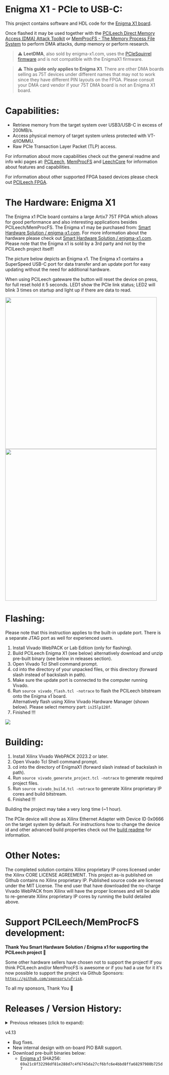 Enigma X1 - PCIe to USB-C:
=================
This project contains software and HDL code for the [Enigma X1 board](https://enigma-x1.com/).

Once flashed it may be used together with the [PCILeech Direct Memory Access (DMA) Attack Toolkit](https://github.com/ufrisk/pcileech/) or [MemProcFS - The Memory Process File System](https://github.com/ufrisk/MemProcFS/) to perform DMA attacks, dump memory or perform research.

> :warning: **LeetDMA**, also sold by enigma-x1.com, uses the [PCIeSquirrel firmware](../PCIeSquirrel/readme.md) and is not compatible with the EnigmaX1 firmware.

> :warning: **This guide only applies to Enigma X1**. There are other DMA boards selling as 75T devices under different names that may not to work since they have different PIN layouts on the FPGA. Please consult your DMA card vendor if your 75T DMA board is not an Enigma X1 board.

Capabilities:
=================
* Retrieve memory from the target system over USB3/USB-C in excess of 200MB/s.
* Access physical memory of target system unless protected with VT-d/IOMMU.
* Raw PCIe Transaction Layer Packet (TLP) access.

For information about more capabilities check out the general readme and info wiki pages at: [PCILeech](https://github.com/ufrisk/pcileech/), [MemProcFS](https://github.com/ufrisk/MemProcFS/) and [LeechCore](https://github.com/ufrisk/LeechCore/) for information about features and capabilities.

For information about other supported FPGA based devices please check out [PCILeech FPGA](https://github.com/ufrisk/pcileech-fpga/).


The Hardware: Enigma X1
========================
The Enigma x1 PCIe board contains a large Artix7 75T FPGA which allows for good performance and also interesting applications besides PCILeech/MemProcFS. The Enigma x1 may be purchased from: [Smart Hardware Solution / enigma-x1.com](https://enigma-x1.com/). For more information about the hardware please check out [Smart Hardware Solution / enigma-x1.com](https://enigma-x1.com/). Please note that the Enigma x1 is sold by a 3rd party and not by the PCILeech project itself!

The picture below depicts an Enigma x1. The Enigma x1 contains a SuperSpeed USB-C port for data transfer and an update port for easy updating without the need for additional hardware.

When using PCILeech gateware the button will reset the device on press, for full reset hold it 5 seconds. LED1 show the PCIe link status; LED2 will blink 3 times on startup and light up if there are data to read.

<img src="https://gist.githubusercontent.com/ufrisk/c5ba7b360335a13bbac2515e5e7bb9d7/raw/bb6d57bcb214b7ac0252b0a175885d55cc0438c2/enigmax1.jpg" height=480/><img src="https://gist.githubusercontent.com/ufrisk/c5ba7b360335a13bbac2515e5e7bb9d7/raw/18b31ebe0823b05744353694ced79a51294057ce/enigmax1-2.jpg" height=480/>


Flashing:
=================
Please note that this instruction applies to the built-in update port. There is a separate JTAG port as well for experienced users.
1) Install Vivado WebPACK or Lab Edition (only for flashing).
2) Build PCILeech Enigma X1 (see below) alternatively download and unzip pre-built binary (see below in releases section).
3) Open Vivado Tcl Shell command prompt.
4) cd into the directory of your unpacked files, or this directory (forward slash instead of backslash in path).
5) Make sure the update port is connected to the computer running Vivado.
6) Run `source vivado_flash.tcl -notrace` to flash the PCILeech bitstream onto the Enigma x1 board.<br>
   Alternatively flash using Xilinx Vivado Hardware Manager (shown below). Please select memory part: `is25lp128f`.
7) Finished !!!

<img src="https://gist.githubusercontent.com/ufrisk/c5ba7b360335a13bbac2515e5e7bb9d7/raw/a2372c9df7b0aa078f682abfbdf11ab30f4a49ca/enigmax1_flash.png"/>


Building:
=================
1) Install Xilinx Vivado WebPACK 2023.2 or later.
2) Open Vivado Tcl Shell command prompt.
3) cd into the directory of EnigmaX1 (forward slash instead of backslash in path).
4) Run `source vivado_generate_project.tcl -notrace` to generate required project files.
5) Run `source vivado_build.tcl -notrace` to generate Xilinx proprietary IP cores and build bitstream.
6) Finished !!!

Building the project may take a very long time (~1 hour).

The PCIe device will show as Xilinx Ethernet Adapter with Device ID 0x0666 on the target system by default. For instructions how to change the device id and other advanced build properties check out the [build readme](build.md) for information.


Other Notes:
=================
The completed solution contains Xilinx proprietary IP cores licensed under the Xilinx CORE LICENSE AGREEMENT. This project as-is published on Github contains no Xilinx proprietary IP. Published source code are licensed under the MIT License. The end user that have downloaded the no-charge Vivado WebPACK from Xilinx will have the proper licenses and will be able to re-generate Xilinx proprietary IP cores by running the build detailed above.


Support PCILeech/MemProcFS development:
=======================================
**Thank You Smart Hardware Solution / Enigma x1 for supporting the PCILeech project :sparkling_heart:**

Some other hardware sellers have chosen not to support the project! If you think PCILeech and/or MemProcFS is awesome or if you had a use for it it's now possible to support the project via Github Sponsors: [`https://github.com/sponsors/ufrisk`](https://github.com/sponsors/ufrisk).

To all my sponsors, Thank You :sparkling_heart:


Releases / Version History:
=================
<details><summary>Previous releases (click to expand):</summary>

v4.10
* Initial Release
* Download pre-built binaries below:
  * [Enigma x1](https://mega.nz/file/FfwyWBoI#SNNV4k-K11Hr39hvrNVNdPGWi4ZBxMPG3wnHftp4MBo) SHA256: `7fbb3891f600443e2b9966d778d6d27363ea4dbca6863bef9ceabdbfb4425a24`

v4.11
* Bug fixes and new USB core.
* Download pre-built binaries below:
  * [Enigma x1](https://mega.nz/file/BTIAVDQR#62Fu-9VRJv-zSZH-IFzz-eWiP9wzFCjCtNocIDYIstQ) SHA256: `253ec0d7ef2361269589d35d948b0d4786619c5eb376e9d0237573494fb79b53`
 
v4.12
* Bug fixes.
* Download pre-built binaries below:
  * [Enigma x1](https://mega.nz/file/NGRWWBrQ#konYF9UIyNYfset4aiCid3eE3XJXspu1mreQJqn6eMg) SHA256: `cdba0ddfbcd0b1b03f55e7c2d5d301be8ce25d3dcac756439c9910d6faa87927`

</details>
 
v4.13
* Bug fixes.
* New internal design with on-board PIO BAR support.
* Download pre-built binaries below:
  * [Enigma x1](https://mega.nz/file/tfgSjSSK#Qd3qVgNveFo2rOkIo-Wyee4N6-C1FGdhYi_p5r_aV0s) SHA256: `69a21c8f32298df81e288d7c4f6745da27cf6bfc6e4bbd8ffa68297980b725d7`
